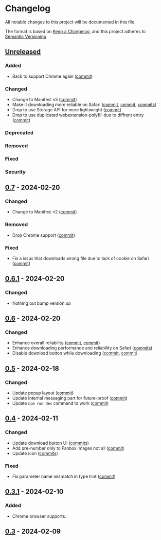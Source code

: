 # Changelog

All notable changes to this project will be documented in this file.

The format is based on [Keep a Changelog](https://keepachangelog.com/en/1.1.0/),
and this project adheres to [Semantic Versioning](https://semver.org/spec/v2.0.0.html).

## [Unreleased]

### Added

- Back to support Chrome again ([commit](https://github.com/sinoru/patron-media-downloader/commit/d350c69a))

### Changed

- Change to Manifest v3 ([commit](https://github.com/sinoru/patron-media-downloader/commit/f9572f6f))
- Make it downloading more reliable on Safari ([commit](https://github.com/sinoru/patron-media-downloader/commit/3c8f9d07), [commit](https://github.com/sinoru/patron-media-downloader/commit/b260488e), [commits](https://github.com/sinoru/patron-media-downloader/compare/7f79b541~1...b565670b))
- Drop to use Storage API for more lightweight ([commit](https://github.com/sinoru/patron-media-downloader/commit/451c9ef1))
- Drop to use duplicated webextension-polyfill due to diffrent entry ([commit](https://github.com/sinoru/patron-media-downloader/commit/b20116a3))

### Deprecated

### Removed

### Fixed

### Security

## [0.7] - 2024-02-20

### Changed

- Change to Manifest v2 ([commit](https://github.com/sinoru/patron-media-downloader/commit/9d731e81))

### Removed

- Drop Chrome support ([commit](https://github.com/sinoru/patron-media-downloader/commit/9c8cc4a3))

### Fixed

- Fix a issus that downloads wrong file due to lack of cookie on Safari ([commit](https://github.com/sinoru/patron-media-downloader/commit/9d731e81))

## [0.6.1] - 2024-02-20

### Changed

- Nothing but bump version up

## [0.6] - 2024-02-20

### Changed

- Enhance overall reliability ([commit](https://github.com/sinoru/patron-media-downloader/commit/c2885ea9), [commit](https://github.com/sinoru/patron-media-downloader/commit/285776e0))
- Enhance downloading performance and reliability on Safari ([commits](https://github.com/sinoru/patron-media-downloader/compare/fcc9ad24~1...7ee9f382))
- Disable download button while downloading ([commit](https://github.com/sinoru/patron-media-downloader/commit/55721a3f), [commit](https://github.com/sinoru/patron-media-downloader/commit/4c9b61f3))

## [0.5] - 2024-02-18

### Changed

- Update popup layout ([commit](https://github.com/sinoru/patron-media-downloader/commit/5465d5d8))
- Update internal messaging part for future-proof ([commit](https://github.com/sinoru/patron-media-downloader/commit/dc48b5a3))
- Update `npm run dev` command to work ([commit](https://github.com/sinoru/patron-media-downloader/commit/e9837af9))

## [0.4] - 2024-02-11

### Changed

- Update download button UI ([commits](https://github.com/sinoru/patron-media-downloader/compare/08c2a2e6~1...1c2a92b1))
- Add pre-number only to Fanbox images not all ([commit](https://github.com/sinoru/patron-media-downloader/commit/c046bbc0))
- Update icon ([commits](https://github.com/sinoru/patron-media-downloader/compare/32ac0104~1...a4003379))

### Fixed

- Fix parameter name mismatch in type hint ([commit](https://github.com/sinoru/patron-media-downloader/commit/6208379f))

## [0.3.1] - 2024-02-10

### Added

- Chrome browser supports.

## [0.3] - 2024-02-09

[unreleased]: https://github.com/sinoru/patron-media-downloader/compare/v0.7...develop
[0.7]: https://github.com/sinoru/patron-media-downloader/compare/v0.6.1...v0.7
[0.6.1]: https://github.com/sinoru/patron-media-downloader/compare/v0.6...v0.6.1
[0.6]: https://github.com/sinoru/patron-media-downloader/compare/v0.5...v0.6
[0.5]: https://github.com/sinoru/patron-media-downloader/compare/v0.4...v0.5
[0.4]: https://github.com/sinoru/patron-media-downloader/compare/v0.3.1...v0.4
[0.3.1]: https://github.com/sinoru/patron-media-downloader/compare/v0.3...v0.3.1
[0.3]: https://github.com/sinoru/patron-media-downloader/releases/tag/v0.3
